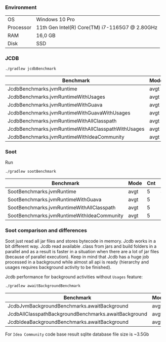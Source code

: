 ### Environment

|           |                                                |
|-----------|------------------------------------------------|
| OS        | Windows 10 Pro                                 |
| Processor | 11th Gen Intel(R) Core(TM) i7-1165G7 @ 2.80GHz |
| RAM       | 16,0 GB                                        |
| Disk      | SSD                                            | 

### JCDB

```ssh
./gradlew jcdbBenchmark
```


| Benchmark                                           | Mode | Cnt | Score    | Error    | Units  |
|-----------------------------------------------------|------|-----|----------|----------|--------|
| JcdbBenchmarks.jvmRuntime                           | avgt | 5   | 741.948  | 427.314  | ms/op  |
| JcdbBenchmarks.jvmRuntimeWithUsages                 | avgt | 5   | 896.083  | 546.330  | ms/op  |
| JcdbBenchmarks.jvmRuntimeWithGuava                  | avgt | 5   | 740.713  | 514.594  | ms/op  |
| JcdbBenchmarks.jvmRuntimeWithGuavaWithUsages        | avgt | 5   | 929.675  | 774.685  | ms/op  |
| JcdbBenchmarks.jvmRuntimeWithAllClasspath           | avgt | 5   | 1034.280 | 1425.528 | ms/op  |
| JcdbBenchmarks.jvmRuntimeWithAllClasspathWithUsages | avgt | 5   | 1298.637 | 1355.756 | ms/op  |
| JcdbBenchmarks.jvmRuntimeWithIdeaCommunity          | avgt | 5   | 2324.834 | 1324.016 | ms/op  |

### Soot

Run
```ssh
./gradlew sootBenchmark
```

| Benchmark                                  | Mode | Cnt | Score     | Error    | Units  |
|--------------------------------------------|------|-----|-----------|----------|--------|
| SootBenchmarks.jvmRuntime                  | avgt | 5   | 827.527   | 225.962  | ms/op  |
| SootBenchmarks.jvmRuntimeWithGuava         | avgt | 5   | 733.182   | 262.707  | ms/op  |
| SootBenchmarks.jvmRuntimeWithAllClasspath  | avgt | 5   | 1839.610  | 186.369  | ms/op  |
| SootBenchmarks.jvmRuntimeWithIdeaCommunity | avgt | 5   | 10091.841 | 1233.834 | ms/op  |


### Soot comparison and differences

Soot just read all jar files and stores bytecode in memory. Jcdb works in a bit different way. Jcdb read available .class from jars and build folders in a parallel and as a result 
is faster in a situation when there are a lot of jar files (because of parallel execution). Keep in mind that Jcdb has a huge job processed 
in a background while almost all api is ready (hierarchy and usages requires background activity to be finished).

Jcdb performance for background activities without `Usages` feature:

```ssh
./gradlew awaitBackgroundBenchmark
```


| Benchmark                                            | Mode | Cnt | Score     | Error      | Units |
|------------------------------------------------------|------|-----|-----------|------------|-------|
| JcdbJvmBackgroundBenchmarks.awaitBackground          | avgt | 5   | 3182.435  | 457.025    | ms/op |
| JcdbAllClasspathBackgroundBenchmarks.awaitBackground | avgt | 5   | 6696.840  | 1508.409   | ms/op |
| JcdbIdeaBackgroundBenchmarks.awaitBackground         | avgt | 2   | 76734.555 |            | ms/op |

For `Idea Community` code base result sqlite database file size is ~3.5Gb




